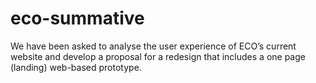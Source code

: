 # eco-summative
We have been asked to analyse the user experience of ECO’s current website and develop a proposal for a redesign that includes a one page (landing) web-based prototype. 
